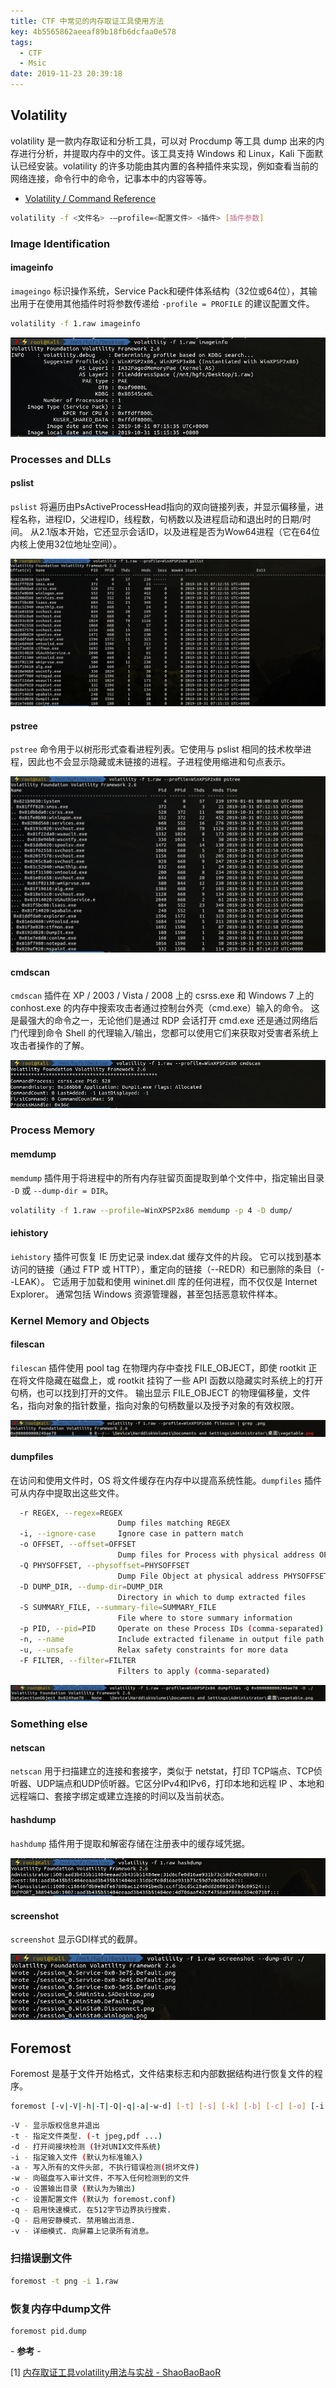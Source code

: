 ```yaml
---
title: CTF 中常见的内存取证工具使用方法
key: 4b5565862aeeaf89b18fb6dcfaa0e578
tags:
  - CTF
  - Msic
date: 2019-11-23 20:39:18
---
```


## Volatility

volatility 是一款内存取证和分析工具，可以对 Procdump 等工具 dump 出来的内存进行分析，并提取内存中的文件。该工具支持 Windows 和 Linux，Kali 下面默认已经安装。volatility 的许多功能由其内置的各种插件来实现，例如查看当前的网络连接，命令行中的命令，记事本中的内容等等。

- [Volatility / Command Reference](https://github.com/volatilityfoundation/volatility/wiki/Command-Reference)

```bash
volatility -f <文件名> -–profile=<配置文件> <插件> [插件参数] 
```

### Image Identification

#### imageinfo

`imageingo` 标识操作系统，Service Pack和硬件体系结构（32位或64位），其输出用于在使用其他插件时将参数传递给 `-profile = PROFILE` 的建议配置文件。

```bash
volatility -f 1.raw imageinfo
```

![](/assets/images/move/2019-11-23-20-50-03.png)

### Processes and DLLs

#### pslist

`pslist` 将遍历由PsActiveProcessHead指向的双向链接列表，并显示偏移量，进程名称，进程ID，父进程ID，线程数，句柄数以及进程启动和退出时的日期/时间。 从2.1版本开始，它还显示会话ID，以及进程是否为Wow64进程（它在64位内核上使用32位地址空间）。

![](/assets/images/move/2019-11-23-21-02-53.png)

#### pstree

`pstree` 命令用于以树形形式查看进程列表。它使用与 pslist 相同的技术枚举进程，因此也不会显示隐藏或未链接的进程。子进程使用缩进和句点表示。

![](/assets/images/move/2019-11-23-21-06-00.png)

#### cmdscan

`cmdscan` 插件在 XP / 2003 / Vista / 2008 上的 csrss.exe 和 Windows 7 上的 conhost.exe 的内存中搜索攻击者通过控制台外壳（cmd.exe）输入的命令。 这是最强大的命令之一，无论他们是通过 RDP 会话打开 cmd.exe 还是通过网络后门代理到命令 Shell 的代理输入/输出，您都可以使用它们来获取对受害者系统上攻击者操作的了解。

![](/assets/images/move/2019-11-23-21-10-45.png)


### Process Memory

#### memdump

`memdump` 插件用于将进程中的所有内存驻留页面提取到单个文件中，指定输出目录 `-D` 或 `--dump-dir = DIR`。

```bash
volatility -f 1.raw --profile=WinXPSP2x86 memdump -p 4 -D dump/
```

#### iehistory

`iehistory` 插件可恢复 IE 历史记录 index.dat 缓存文件的片段。 它可以找到基本访问的链接（通过 FTP 或 HTTP），重定向的链接（--REDR）和已删除的条目（--LEAK）。 它适用于加载和使用 wininet.dll 库的任何进程，而不仅仅是 Internet Explorer。 通常包括 Windows 资源管理器，甚至包括恶意软件样本。 


### Kernel Memory and Objects

#### filescan

`filescan` 插件使用 pool tag 在物理内存中查找 FILE_OBJECT，即使 rootkit 正在将文件隐藏在磁盘上，或 rootkit 挂钩了一些 API 函数以隐藏实时系统上的打开句柄，也可以找到打开的文件。 输出显示 FILE_OBJECT 的物理偏移量，文件名，指向对象的指针数量，指向对象的句柄数量以及授予对象的有效权限。

![](/assets/images/move/2019-11-23-21-24-36.png)

#### dumpfiles

在访问和使用文件时，OS 将文件缓存在内存中以提高系统性能。`dumpfiles` 插件可从内存中提取出这些文件。

```bash
  -r REGEX, --regex=REGEX
                        Dump files matching REGEX
  -i, --ignore-case     Ignore case in pattern match
  -o OFFSET, --offset=OFFSET
                        Dump files for Process with physical address OFFSET
  -Q PHYSOFFSET, --physoffset=PHYSOFFSET
                        Dump File Object at physical address PHYSOFFSET
  -D DUMP_DIR, --dump-dir=DUMP_DIR
                        Directory in which to dump extracted files
  -S SUMMARY_FILE, --summary-file=SUMMARY_FILE
                        File where to store summary information
  -p PID, --pid=PID     Operate on these Process IDs (comma-separated)
  -n, --name            Include extracted filename in output file path
  -u, --unsafe          Relax safety constraints for more data
  -F FILTER, --filter=FILTER
                        Filters to apply (comma-separated)
```

![](/assets/images/move/2019-11-23-21-29-48.png)




### Something else

#### netscan

`netscan` 用于扫描建立的连接和套接字，类似于 netstat，打印 TCP端点、TCP侦听器、UDP端点和UDP侦听器。它区分IPv4和IPv6，打印本地和远程 IP 、本地和远程端口、套接字绑定或建立连接的时间以及当前状态。

#### hashdump

`hashdump` 插件用于提取和解密存储在注册表中的缓存域凭据。

![](/assets/images/move/2019-11-23-20-57-03.png)

#### screenshot

`screenshot` 显示GDI样式的截屏。 

![](/assets/images/move/2019-11-23-20-52-01.png)

## Foremost

Foremost 是基于文件开始格式，文件结束标志和内部数据结构进行恢复文件的程序。

```bash
foremost [-v|-V|-h|-T|-Q|-q|-a|-w-d] [-t] [-s] [-k] [-b] [-c] [-o] [-i <file]
```
```bash
-V - 显示版权信息并退出
-t - 指定文件类型. (-t jpeg,pdf ...)
-d - 打开间接块检测 (针对UNIX文件系统)
-i - 指定输入文件 (默认为标准输入)
-a - 写入所有的文件头部, 不执行错误检测(损坏文件)
-w - 向磁盘写入审计文件，不写入任何检测到的文件
-o - 设置输出目录 (默认为为输出)
-c - 设置配置文件 (默认为 foremost.conf)
-q - 启用快速模式. 在512字节边界执行搜索.
-Q - 启用安静模式. 禁用输出消息.
-v - 详细模式. 向屏幕上记录所有消息。
```

### 扫描误删文件

```bash
foremost -t png -i 1.raw
```

### 恢复内存中dump文件

```
foremost pid.dump
```



\- **参考** \-

\[1\] [内存取证工具volatility用法与实战 - ShaoBaoBaoR](http://shaobaobaoer.cn/archives/693/memory-forensics-tool-volatility-usage-and-practice)

